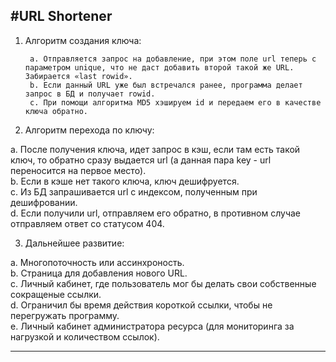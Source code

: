 #URL Shortener
---

1. Алгоритм создания ключа:  
  
        a. Отправляется запрос на добавление, при этом поле url теперь с параметром unique, что не даст добавить второй такой же URL. Забирается «last rowid».  
        b. Если данный URL уже был встречался ранее, программа делает запрос в БД и получает rowid.  
        с. При помощи алгоритма MD5 хэшируем id и передаем его в качестве ключа обратно.  

2. Алгоритм перехода по ключу:  
  
a. После получения ключа, идет запрос в кэш, если там есть такой ключ, то обратно сразу выдается url (а данная пара key - url переносится на первое место).  
b. Если в кэше нет такого ключа, ключ дешифруется.  
c. Из БД запрашивается url с индексом, полученным при дешифровании.  
d. Если получили url, отправляем его обратно, в противном случае отправляем ответ со статусом 404.  

3. Дальнейшее развитие:
  
  a. Многопоточность или ассинхроность.  
  b. Страница для добавления нового URL.  
  c. Личный кабинет, где пользователь мог бы делать свои собственные сокращеные ссылки.  
  d. Ограничил бы время действия короткой ссылки, чтобы не перегружать программу.  
  e. Личный кабинет администратора ресурса (для мониторинга за нагрузкой и количеством ссылок).  

---
